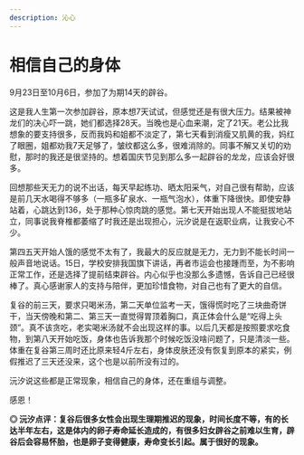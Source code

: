 ```yaml
---
description: 沁心
---
```


# 相信自己的身体

9月23日至10月6日，参加了为期14天的辟谷。

这是我人生第一次参加辟谷，原本想7天试试，但感觉还是有很大压力。结果被神龙们的决心吓一跳，她们都选择28天。当晚也是心血来潮，定了21天。老公比我想象的要支持很多，反而我妈和姐都不淡定了，第七天看到消瘦又肌黄的我，妈红了眼圈，姐都劝我7天足够了，皱纹都这么多，很难消除的。同事不解又关切的劝慰，那时的我还是很坚持的。想着国庆节见到那么多一起辟谷的龙龙，应该会好很多。  

回想那些天无力的说不出话，每天早起练功、晒太阳采气，对自己很有帮助，应该是前几天水喝得不够多（一瓶多矿泉水、一瓶气泡水），体重下降很快。即使安静站着，心跳达到136，处于那种心惊肉跳的感觉。第七天开始出现人不能挺拔地站立，同事说我脊椎都萎缩了时我还是出现担心，沅汐说是在返职业病，让我安心不少。    

第四五天开始人饿的感觉不太有了，我最大的反应就是无力，无力到不能长时间一般声音地说话。15日，学校安排我国旗下讲话，再者市运会也接踵而至，为不影响正常工作，还是选择了提前结束辟谷。内心似乎也没那么多遗憾，告诉自己已经很棒了。真心感谢家人的支持与陪伴，更加珍惜食物，对自己也有了更大的自信。

复谷的前三天，要求只喝米汤，第二天单位监考一天，饿得慌时吃了三块曲奇饼干，当天傍晚和第二、第三天一直觉得胃顶着胸口，真正体会什么是“吃得上头颈”。真不该贪吃，老实喝米汤就不会出现这样的事。以后几天都是按照要求吃食物，到第八天开始吃饭，身体也告诉我那个时候吃饭没啥问题了，只是清淡一些。体重在复谷第三周时还比原来轻4斤左右，身体皮肤还没有恢复到原本的紧实，例假推迟了三天还没来，这个也是以前所没有过的。

沅汐说这些都是正常现象，相信自己的身体，还在重组与调整。

感恩！

**◎ 沅汐点评：复谷后很多女性会出现生理期推迟的现象，时间长度不等，有的长达半年左右，这是体内的卵子寿命延长造成的，有很多妇女辟谷之前难以生育，辟谷后会容易怀胎，也是卵子变得健康，寿命变长引起。属于很好的现象。**


